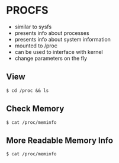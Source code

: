 # PROCFS
- similar to sysfs
- presents info about processes
- presents info about system information
- mounted to /proc
- can be used to interface with kernel
- change parameters on the fly

## View
```console
$ cd /proc && ls
```

## Check Memory
```console
$ cat /proc/meminfo
```

## More Readable Memory Info
```console
$ cat /proc/meminfo
```
